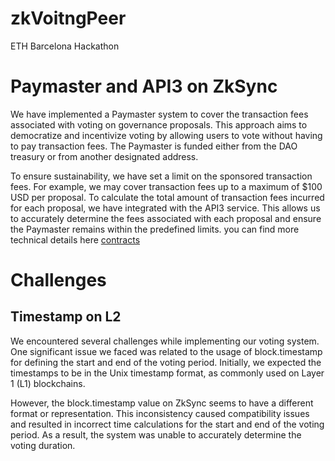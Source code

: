 # zkVoitngPeer
ETH Barcelona Hackathon

# Paymaster and API3 on ZkSync
We have implemented a Paymaster system to cover the transaction fees associated with voting on governance proposals. This approach aims to democratize and incentivize voting by allowing users to vote without having to pay transaction fees. The Paymaster is funded either from the DAO treasury or from another designated address.

To ensure sustainability, we have set a limit on the sponsored transaction fees. For example, we may cover transaction fees up to a maximum of $100 USD per proposal. To calculate the total amount of transaction fees incurred for each proposal, we have integrated with the API3 service. This allows us to accurately determine the fees associated with each proposal and ensure the Paymaster remains within the predefined limits. you can find more technical details here
[contracts](smartcontracts/README.md) 

# Challenges
## Timestamp on L2
We encountered several challenges while implementing our voting system. One significant issue we faced was related to the usage of block.timestamp for defining the start and end of the voting period. Initially, we expected the timestamps to be in the Unix timestamp format, as commonly used on Layer 1 (L1) blockchains.

However, the block.timestamp value on ZkSync seems to have a different format or representation. This inconsistency caused compatibility issues and resulted in incorrect time calculations for the start and end of the voting period. As a result, the system was unable to accurately determine the voting duration.
## 

